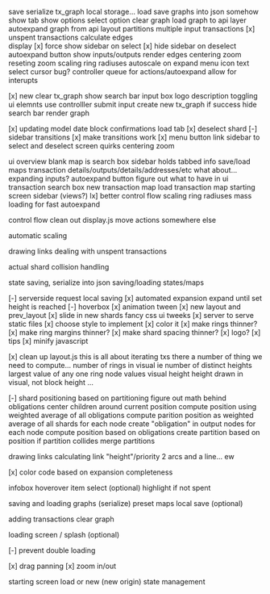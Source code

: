save
    serialize tx_graph
    local storage...
load
    save graphs into json somehow
    show tab
    show options
    select option
        clear graph
        load graph to api layer
        autoexpand graph from api
layout
    partitions
    multiple input transactions
    [x] unspent transactions
    calculate edges    
display
    [x] force show sidebar on select
    [x] hide sidebar on deselect
    autoexpand button
    show inputs/outputs
    render edges
    centering zoom
    reseting zoom
    scaling ring radiuses
    autoscale on expand
    menu icon
    text select cursor bug?
controller
    queue for actions/autoexpand
    allow for interupts

[x] new
    clear tx_graph
    show search bar
        input box
            logo
            description
        toggling ui elemnts
            use controlller
        submit input
        create new tx_graph if success
        hide search bar
        render graph

[x] updating model
    date
    block
    confirmations
load tab
[x] deselect shard
[-] sidebar transitions
    [x] make transitions work
    [x] menu button
    link sidebar to select and deselect
screen quirks
    centering zoom


ui
    overview
        blank map is search box
        sidebar holds tabbed info
            save/load maps
            transaction details/outputs/details/addresses/etc
        what about...
            expanding inputs?
        autoexpand button
    figure out what to have in ui
        transaction search box
        new transaction map
        load transaction map
        starting screen
        sidebar
        (views?)
lx] better control flow
scaling ring radiuses
mass loading for fast autoexpand



control flow
    clean out display.js
    move actions somewhere else

automatic scaling

drawing links
dealing with unspent transactions

actual shard collision handling

state saving, serialize into json
saving/loading states/maps




[-] serverside request local saving
[x] automated expansion
    expand until set height is reached
[-] hoverbox
[x] animation tween
    [x] new layout and prev_layout
    [x] slide in new shards
fancy css ui tweeks
    [x] server to serve static files
    [x] choose style to implement
    [x] color it
    [x] make rings thinner?
    [x] make ring margins thinner?
    [x] make shard spacing thinner?
    [x] logo?
    [x] tips
[x] minify javascript




[x] clean up layout.js
    this is all about iterating txs
        there a number of thing we need to compute...
            number of rings in visual
                ie number of distinct heights
            largest value of any one ring
            node values
                visual height
                height drawn in visual, not block height
                    ...

[-] shard positioning based on partitioning
    figure out math behind obligations
        center children around current position
        compute position using weighted average of all obligations
        compute parition position as weighted average of all shards
    for each node create "obligation" in output nodes
    for each node compute position based on obligations
        create partition based on position
        if partition collides merge partitions

drawing links
    calculating link "height"/priority
    2 arcs and a line... ew

[x] color code based on expansion completeness

infobox
    hoverover
    item select (optional)
    highlight if not spent

saving and loading graphs (serialize)
    preset maps
    local save (optional)

adding transactions
clear graph

loading screen / splash (optional)

[-] prevent double loading

[x] drag panning
[x] zoom in/out

starting screen
    load or new (new origin)
    state management
